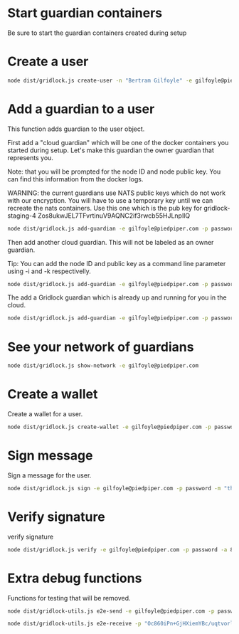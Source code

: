 # Start guardian containers

Be sure to start the guardian containers created during setup

# Create a user

```sh
node dist/gridlock.js create-user -n "Bertram Gilfoyle" -e gilfoyle@piedpiper.com -p password
```

# Add a guardian to a user

This function adds guardian to the user object.

First add a "cloud guardian" which will be one of the docker containers you started during setup. Let's make this guardian the owner guardian that represents you.

Note: that you will be prompted for the node ID and node public key. You can find this information from the docker logs.

WARNING: the current guardians use NATS public keys which do not work with our encryption. You will have to use a temporary key until we can recreate the nats containers. Use this one which is the pub key for gridlock-staging-4
Zos8ukwJEL7TFvrtinuV9AQNC2if3rwcb55HJLnpIlQ

```sh
node dist/gridlock.js add-guardian -e gilfoyle@piedpiper.com -p password -t cloud -n "My computer" -o true
```

Then add another cloud guardian. This will not be labeled as an owner guardian.

Tip: You can add the node ID and public key as a command line parameter using -i and -k respectivelly.

```sh
node dist/gridlock.js add-guardian -e gilfoyle@piedpiper.com -p password -t cloud -n "My cloud guardian" -o false
```

The add a Gridlock guardian which is already up and running for you in the cloud.

```sh
node dist/gridlock.js add-guardian -e gilfoyle@piedpiper.com -p password -t gridlock
```

# See your network of guardians

```sh
node dist/gridlock.js show-network -e gilfoyle@piedpiper.com
```

# Create a wallet

Create a wallet for a user.

```sh
node dist/gridlock.js create-wallet -e gilfoyle@piedpiper.com -p password -b solana
```

# Sign message

Sign a message for the user.

```sh
node dist/gridlock.js sign -e gilfoyle@piedpiper.com -p password -m "this is the test message"
```

# Verify signature

verify signature

```sh
node dist/gridlock.js verify -e gilfoyle@piedpiper.com -p password -a 84hdoEcAKgEyydnubEbUM7zVDUaYy1PhFxhaXvFSEviM -m hello -b solana
```

# Extra debug functions

Functions for testing that will be removed.

```sh
node dist/gridlock-utils.js e2e-send -e gilfoyle@piedpiper.com -p password -m "this is my message" -t "uIaPp2B+SR49nFshtaq6AdH8GIo416tjaMIPSgW5eEU="
```

```sh
node dist/gridlock-utils.js e2e-receive -p "Oc860iPn+GjHXiemYBc/uqtvorlyNyTqYKfuhoZn7gI=" -s "ImoxPRAF6qAmeS38suP1hYxsoR09YK+UN4hlptPVqUk=" -m "FOmuwcKOD9XpcSpJUsN5YVTOZYfOiM2Ex2P9ZR5xTst/ERIXSA1gdMAYMk3IHah64qAC2PzAosGNgQ=="
```
